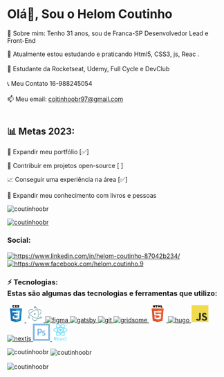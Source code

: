 # Olá👋, Sou o Helom Coutinho
🌻 Sobre mim:
Tenho 31 anos, sou de Franca-SP  Desenvolvedor Lead e Front-End 

🌱 Atualmente estou estudando e praticando Html5, CSS3, js, Reac .<br><br>
🚀 Estudante da Rocketseat, Udemy, Full Cycle e DevClub<br><br>
📞 Meu Contato 16-988245054<br><br>
📫 Meu email: coitinhoobr97@gmail.com<br><br>
## 📊 Metas 2023:<br>
📂 Expandir meu portfólio [✅]<br>

🤝 Contribuir em projetos open-source [ ]

📈 Conseguir uma experiência na área [✅]

📖 Expandir meu conhecimento com livros e pessoas


<p align="left"> <img src="https://komarev.com/ghpvc/?username=coutinhoobr&label=Profile%20views&color=0e75b6&style=flat" alt="coutinhoobr" /> </p>

<p align="left"> <a href="https://github.com/ryo-ma/github-profile-trophy"><img src="https://github-profile-trophy.vercel.app/?username=coutinhoobr" alt="coutinhoobr" /></a> </p>

<h3 align="left">Social:</h3>
<p align="left">
<a href="https://linkedin.com/in/https://www.linkedin.com/in/helom-coutinho-87042b234/" target="blank"><img align="center" src="https://raw.githubusercontent.com/rahuldkjain/github-profile-readme-generator/master/src/images/icons/Social/linked-in-alt.svg" alt="https://www.linkedin.com/in/helom-coutinho-87042b234/" height="30" width="40" /></a>
<a href="https://fb.com/https://www.facebook.com/helom.coutinho.9" target="blank"><img align="center" src="https://raw.githubusercontent.com/rahuldkjain/github-profile-readme-generator/master/src/images/icons/Social/facebook.svg" alt="https://www.facebook.com/helom.coutinho.9" height="30" width="40" /></a>
</p>

<h3 align="left">⚡ Tecnologias:<br>
Estas são algumas das tecnologias e ferramentas que utilizo:</h3>
<p align="left"> <a href="https://www.w3schools.com/css/" target="_blank" rel="noreferrer"> <img src="https://raw.githubusercontent.com/devicons/devicon/master/icons/css3/css3-original-wordmark.svg" alt="css3" width="40" height="40"/> </a> <a href="https://www.electronjs.org" target="_blank" rel="noreferrer"> <img src="https://raw.githubusercontent.com/devicons/devicon/master/icons/electron/electron-original.svg" alt="electron" width="40" height="40"/> </a> <a href="https://www.figma.com/" target="_blank" rel="noreferrer"> <img src="https://www.vectorlogo.zone/logos/figma/figma-icon.svg" alt="figma" width="40" height="40"/> </a> <a href="https://www.gatsbyjs.com/" target="_blank" rel="noreferrer"> <img src="https://www.vectorlogo.zone/logos/gatsbyjs/gatsbyjs-icon.svg" alt="gatsby" width="40" height="40"/> </a> <a href="https://git-scm.com/" target="_blank" rel="noreferrer"> <img src="https://www.vectorlogo.zone/logos/git-scm/git-scm-icon.svg" alt="git" width="40" height="40"/> </a> <a href="https://gridsome.org/" target="_blank" rel="noreferrer"> <img src="https://www.vectorlogo.zone/logos/gridsome/gridsome-icon.svg" alt="gridsome" width="40" height="40"/> </a> <a href="https://www.w3.org/html/" target="_blank" rel="noreferrer"> <img src="https://raw.githubusercontent.com/devicons/devicon/master/icons/html5/html5-original-wordmark.svg" alt="html5" width="40" height="40"/> </a> <a href="https://gohugo.io/" target="_blank" rel="noreferrer"> <img src="https://api.iconify.design/logos-hugo.svg" alt="hugo" width="40" height="40"/> </a> <a href="https://developer.mozilla.org/en-US/docs/Web/JavaScript" target="_blank" rel="noreferrer"> <img src="https://raw.githubusercontent.com/devicons/devicon/master/icons/javascript/javascript-original.svg" alt="javascript" width="40" height="40"/> </a> <a href="https://nextjs.org/" target="_blank" rel="noreferrer"> <img src="https://cdn.worldvectorlogo.com/logos/nextjs-2.svg" alt="nextjs" width="40" height="40"/> </a> <a href="https://www.photoshop.com/en" target="_blank" rel="noreferrer"> <img src="https://raw.githubusercontent.com/devicons/devicon/master/icons/photoshop/photoshop-line.svg" alt="photoshop" width="40" height="40"/> </a> <a href="https://reactjs.org/" target="_blank" rel="noreferrer"> <img src="https://raw.githubusercontent.com/devicons/devicon/master/icons/react/react-original-wordmark.svg" alt="react" width="40" height="40"/> </a> </p>

<p><img align="left" src="https://github-readme-stats.vercel.app/api/top-langs?username=coutinhoobr&show_icons=true&locale=en&layout=compact" alt="coutinhoobr" /></p>

<p>&nbsp;<img align="center" src="https://github-readme-stats.vercel.app/api?username=coutinhoobr&show_icons=true&locale=en" alt="coutinhoobr" /></p>

<p><img align="center" src="https://github-readme-streak-stats.herokuapp.com/?user=coutinhoobr&" alt="coutinhoobr" /></p>
